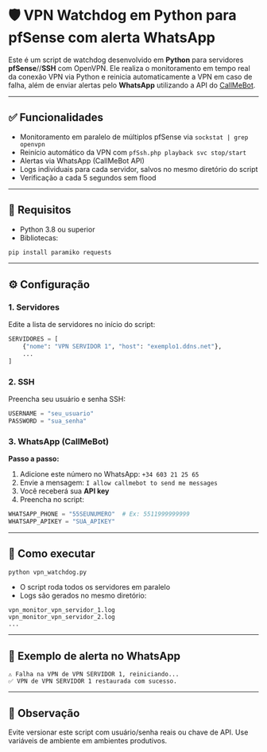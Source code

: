 # 🛡️ VPN Watchdog em Python para pfSense com alerta WhatsApp

Este é um script de watchdog desenvolvido em **Python** para servidores **pfSense**//**SSH** com OpenVPN. Ele realiza o monitoramento em tempo real da conexão VPN via Python e reinicia automaticamente a VPN em caso de falha, além de enviar alertas pelo **WhatsApp** utilizando a API do [CallMeBot](https://www.callmebot.com/).

---

## ✅ Funcionalidades

- Monitoramento em paralelo de múltiplos pfSense via `sockstat | grep openvpn`
- Reinício automático da VPN com `pfSsh.php playback svc stop/start`
- Alertas via WhatsApp (CallMeBot API)
- Logs individuais para cada servidor, salvos no mesmo diretório do script
- Verificação a cada 5 segundos sem flood

---

## 🔧 Requisitos

- Python 3.8 ou superior
- Bibliotecas:

```bash
pip install paramiko requests
```

---

## ⚙️ Configuração

### 1. Servidores
Edite a lista de servidores no início do script:

```python
SERVIDORES = [
    {"nome": "VPN SERVIDOR 1", "host": "exemplo1.ddns.net"},
    ...
]
```

### 2. SSH
Preencha seu usuário e senha SSH:

```python
USERNAME = "seu_usuario"
PASSWORD = "sua_senha"
```

### 3. WhatsApp (CallMeBot)

**Passo a passo:**

1. Adicione este número no WhatsApp: `+34 603 21 25 65`
2. Envie a mensagem: `I allow callmebot to send me messages`
3. Você receberá sua **API key**
4. Preencha no script:

```python
WHATSAPP_PHONE = "55SEUNUMERO"  # Ex: 5511999999999
WHATSAPP_APIKEY = "SUA_APIKEY"
```

---

## 🚀 Como executar

```bash
python vpn_watchdog.py
```

- O script roda todos os servidores em paralelo
- Logs são gerados no mesmo diretório:

```
vpn_monitor_vpn_servidor_1.log
vpn_monitor_vpn_servidor_2.log
...
```

---

## 📲 Exemplo de alerta no WhatsApp

```
⚠️ Falha na VPN de VPN SERVIDOR 1, reiniciando...
✅ VPN de VPN SERVIDOR 1 restaurada com sucesso.
```

---

## 🔐 Observação

Evite versionar este script com usuário/senha reais ou chave de API. Use variáveis de ambiente em ambientes produtivos.
